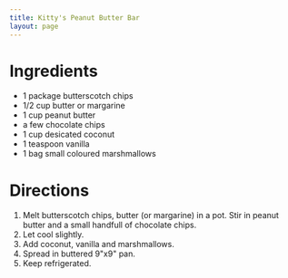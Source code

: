 ```yaml
---
title: Kitty's Peanut Butter Bar
layout: page
---
```


# Ingredients

* 1 package butterscotch chips
* 1/2 cup butter or margarine
* 1 cup peanut butter
* a few chocolate chips
* 1 cup desicated coconut
* 1 teaspoon vanilla
* 1 bag small coloured marshmallows

# Directions

1. Melt butterscotch chips, butter (or margarine) in a pot. Stir in peanut butter and a small handfull of chocolate chips.
1. Let cool slightly.
1. Add coconut, vanilla and marshmallows.
1. Spread in buttered 9"x9" pan.
1. Keep refrigerated.
